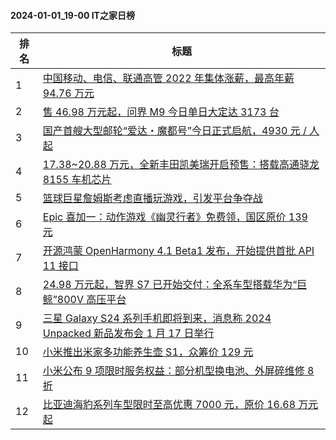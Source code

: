 #### 2024-01-01_19-00  IT之家日榜

| 排名 | 标题|
| --- | ---|
| 1 | [中国移动、电信、联通高管 2022 年集体涨薪，最高年薪 94.76 万元](https://www.ithome.com/0/742/710.htm) |
| 2 | [售 46.98 万元起，问界 M9 今日单日大定达 3173 台](https://www.ithome.com/0/742/717.htm) |
| 3 | [国产首艘大型邮轮“爱达・魔都号”今日正式启航，4930 元 / 人起](https://www.ithome.com/0/742/730.htm) |
| 4 | [17.38~20.88 万元，全新丰田凯美瑞开启预售：搭载高通骁龙 8155 车机芯片](https://www.ithome.com/0/742/760.htm) |
| 5 | [篮球巨星詹姆斯考虑直播玩游戏，引发平台争夺战](https://www.ithome.com/0/742/720.htm) |
| 6 | [Epic 喜加一：动作游戏《幽灵行者》免费领，国区原价 139 元](https://www.ithome.com/0/742/721.htm) |
| 7 | [开源鸿蒙 OpenHarmony 4.1 Beta1 发布，开始提供首批 API 11 接口](https://www.ithome.com/0/742/726.htm) |
| 8 | [24.98 万元起，智界 S7 已开始交付：全系车型搭载华为“巨鲸”800V 高压平台](https://www.ithome.com/0/742/755.htm) |
| 9 | [三星 Galaxy S24 系列手机即将到来，消息称 2024 Unpacked 新品发布会 1 月 17 日举行](https://www.ithome.com/0/742/725.htm) |
| 10 | [小米推出米家多功能养生壶 S1，众筹价 129 元](https://www.ithome.com/0/742/750.htm) |
| 11 | [小米公布 9 项限时服务权益：部分机型换电池、外屏碎维修 8 折](https://www.ithome.com/0/742/758.htm) |
| 12 | [比亚迪海豹系列车型限时至高优惠 7000 元，原价 16.68 万元起](https://www.ithome.com/0/742/762.htm) |
